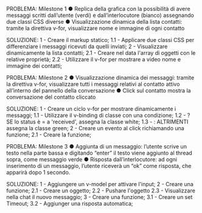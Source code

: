 PROBLEMA:
Milestone 1
●	Replica della grafica con la possibilità di avere messaggi scritti dall’utente (verdi) e dall’interlocutore (bianco) assegnando due classi CSS diverse
●	Visualizzazione dinamica della lista contatti: tramite la direttiva v-for, visualizzare nome e immagine di ogni contatto

SOLUZIONE:
1 - Creare il markup statico;
    1.1 - Applicare due classi CSS per differenziare i messaggi ricevuti da quelli inviati;
2 - Visualizzare dinamicamente la lista contatti;
    2.1 - Creare nel data l'array di oggetti con le relative proprietà;
    2.2 - Utilizzare il v-for per mostrare a video nome e immagine dei contatti;

PROBLEMA:
Milestone 2
●	Visualizzazione dinamica dei messaggi: tramite la direttiva v-for, visualizzare tutti i messaggi relativi al contatto attivo all’interno del pannello della conversazione
●	Click sul contatto mostra la conversazione del contatto cliccato

SOLUZIONE:
1 - Creare un ciclo v-for per mostrare dinamicamente i messaggi;
    1.1 - Utilizzare il v-binding di classe con una condizione;
    1.2 - ? SE lo status è = a 'received', assegna la classe white;
    1.3 - : ALTRIMENTI assegna la classe green; 
2 - Creare un evento al click richiamando una funzione;
    2.1 - Creare la funzione;


PROBLEMA:
Milestone 3
●	Aggiunta di un messaggio: l’utente scrive un testo nella parte bassa e digitando “enter” il testo viene aggiunto al thread sopra, come messaggio verde
●	Risposta dall’interlocutore: ad ogni inserimento di un messaggio, l’utente riceverà un “ok” come risposta, che apparirà dopo 1 secondo.

SOLUZIONE:
1 - Aggiungere un v-model per attivare l'input;
2 - Creare una funzione;
    2.1 - Creare un oggetto;
    2.2 - Pushare l'oggetto
    2.3 - Visualizzare nella chat il nuovo messaggio;
3 - Creare una funzione;
    3.1 - Creare un set Timeout;
    3.2 - Aggiunger una risposta automatica;
